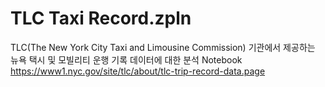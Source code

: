 # TLC Taxi Record.zpln
TLC(The New York City Taxi and Limousine Commission) 기관에서 제공하는 뉴욕 택시 및 모빌리티 운행 기록 데이터에 대한 분석 Notebook
https://www1.nyc.gov/site/tlc/about/tlc-trip-record-data.page